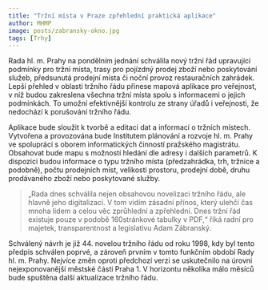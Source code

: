 ```yaml
---
title: "Tržní místa v Praze zpřehlední praktická aplikace"
author: MHMP
image: posts/zabransky-okno.jpg
tags: [Trhy]
---
```


Rada hl. m. Prahy na pondělním jednání schválila nový tržní řád upravující podmínky pro tržní místa, trasy pro pojízdný prodej zboží nebo poskytování služeb, předsunutá prodejní místa či noční provoz restauračních zahrádek. Lepší přehled v oblasti tržního řádu přinese mapová aplikace pro veřejnost, v níž budou zakreslena všechna tržní místa spolu s informacemi o jejich podmínkách. To umožní efektivnější kontrolu ze strany úřadů i veřejnosti, že nedochází k porušování tržního řádu.

Aplikace bude sloužit k tvorbě a editaci dat a informací o tržních místech. Vytvořena a provozována bude Institutem plánování a rozvoje hl. m. Prahy ve spolupráci s oborem informatických činností pražského magistrátu. Obsahovat bude mapu s možností hledání dle adresy i dalších parametrů. K dispozici budou informace o typu tržního místa (předzahrádka, trh, tržnice a podobně), počtu prodejních míst, velikosti prostoru, prodejní době, druhu prodávaného zboží nebo poskytované služby.

> „Rada dnes schválila nejen obsahovou novelizaci tržního řádu, ale hlavně jeho digitalizaci. V tom vidím zásadní přínos, který ulehčí čas mnoha lidem a celou věc zprůhlední a zpřehlední. Dnes tržní řád existuje pouze v podobě 160stránkové tabulky v PDF,“ říká radní pro majetek, transparentnost a legislativu Adam Zábranský.

Schválený návrh je již 44. novelou tržního řádu od roku 1998, kdy byl tento předpis schválen poprvé, a zároveň prvním v tomto funkčním období Rady hl. m. Prahy. Nejvíce změn oproti předchozí verzi se uskutečnilo na úrovni nejexponovanější městské části Praha 1. V horizontu několika málo měsíců bude spuštěna další aktualizace tržního řádu.
